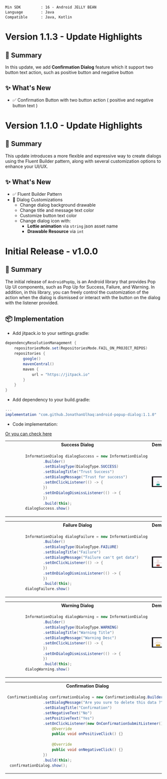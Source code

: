 ```
Min SDK         : 16 - Android JELLY BEAN
Language        : Java 
Compatible      : Java, Kotlin 
```


# Version 1.1.3 - Update Highlights

## 🔰 Summary

In this update, we add **Confirmation Dialog** feature which it support two button text action, such as positive button and negative button
## ✨ What's New
- ✅ Confirmation Button with two button action ( positive and negative button text )

# Version 1.1.0 - Update Highlights

## 🔰 Summary

This update introduces a more flexible and expressive way to create dialogs using the Fluent Builder pattern, along with several customization options to enhance your UI/UX.

## ✨ What's New
- ✅ Fluent Builder Pattern
- 🎨 Dialog Customizations
  - Change dialog background drawable
  - Change title and message text color
  - Customize button text color
  - Change dialog icon with:
    - **Lottie animation** via `string` json asset name
    - **Drawable Resource** via `int`

# Initial Release - v1.0.0

## 🔰 Summary
The initial release of `AndroidPopUp`, is an Android library that provides Pop Up UI components, such as Pop Up for Success, Failure, and Warning. In addition, in this library, you can freely control the customization of the action when the dialog is dismissed or interact with the button on the dialog with the listener provided.

## 📦 Implementation
- Add jitpack.io to your settings.gradle:
```groovy
dependencyResolutionManagement {
    repositoriesMode.set(RepositoriesMode.FAIL_ON_PROJECT_REPOS)
    repositories {
        google()
        mavenCentral()
        maven {
            url = "https://jitpack.io"
        }
    }
}
```
- Add dependency to your build.gradle:
```groovy
...
implementation "com.github.JonathanUlhaq:android-popup-dialog:1.1.0"
```

- Code implementation:

[Or you can check here ](https://github.com/JonathanUlhaq/android-popup-dialog/blob/main/IMPLEMENTATION.md)

<table>
<tr>
<th> Success Dialog </th>
<th> Demo </th>
</tr>
<tr>
<td>

```java
        InformationDialog dialogSuccess = new InformationDialog
                .Builder()
                .setDialogType(DialogType.SUCCESS)
                .setDialogTitle("Trust Success")
                .setDialogMessage("Trust for success")
                .setOnClickListener(() -> {
                })
                .setOnDialogDismissListener(() -> {
                })
                .build(this);
        dialogSuccess.show()
```
</td>
<td>
<img src="https://github.com/JonathanUlhaq/android-popup-dialog/raw/main/Demo%20Success%20Dialog.gif" width="300"/>
</td>
</tr>
</table>

<table>
<tr>
<th>  Failure Dialog </th>
<th> Demo </th>
</tr>
<tr>
<td>

```java
        InformationDialog dialogFailure = new InformationDialog
                .Builder()
                .setDialogType(DialogType.FAILURE)
                .setDialogTitle("Failure")
                .setDialogMessage("Failure can't get data")
                .setOnClickListener(() -> {
                })
                .setOnDialogDismissListener(() -> {
                })
                .build(this);
        dialogFailure.show()
```
</td>
<td>
<img src="https://github.com/JonathanUlhaq/android-popup-dialog/raw/main/Demo%20Failure%20Dialog.gif" width="300"/>
</td>
</tr>
</table>

<table>
<tr>
<th> Warning Dialog </th>
<th> Demo </th>
</tr>
<tr>
<td>

```java
        InformationDialog dialogWarning = new InformationDialog
                .Builder()
                .setDialogType(DialogType.WARNING)
                .setDialogTitle("Warning Title")
                .setDialogMessage("Warning Desc")
                .setOnClickListener(() -> {
                })
                .setOnDialogDismissListener(() -> {
                })
                .build(this);
        dialogWarning.show()
```
</td>
<td>
<img src="https://github.com/JonathanUlhaq/android-popup-dialog/raw/main/Demo%20Warning.gif" width="300"/>
</td>
</tr>
</table>

<table>
<tr>
<th> Confirmation Dialog </th>
<th> Demo </th>
</tr>
<tr>
<td>

```java
ConfirmationDialog confirmationDialog = new ConfirmationDialog.Builder()
                .setDialogMessage("Are you sure to delete this data ?")
                .setDialogTitle("Confirmation")
                .setNegativeText("No")
                .setPositiveText("Yes")
                .setOnClickListener(new OnConfirmationSubmitListener() {
                    @Override
                    public void onPositiveClick() {}

                    @Override
                    public void onNegativeClick() {}
                })
                .build(this);
 confirmationDialog.show();
```
</td>
<td>
<img src="https://github.com/JonathanUlhaq/android-popup-dialog/raw/main/Dialog%20Confirmation.gif" width="300"/>
</td>
</tr>
</table>
